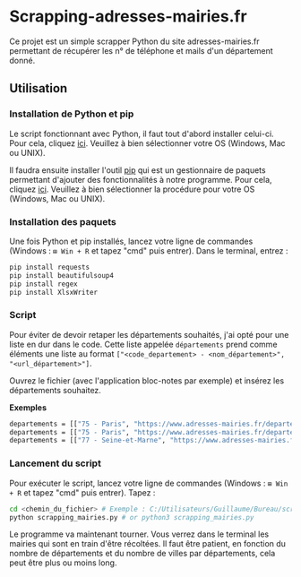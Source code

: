 # Scrapping-adresses-mairies.fr
Ce projet est un simple scrapper Python du site adresses-mairies.fr permettant de récupérer les n° de téléphone et mails d'un département donné.

## Utilisation
### Installation de Python et pip
Le script fonctionnant avec Python, il faut tout d'abord installer celui-ci.
Pour cela, cliquez [ici](https://www.python.org/downloads/). Veuillez à bien sélectionner votre OS (Windows, Mac ou UNIX).

Il faudra ensuite installer l'outil [pip](https://pip.pypa.io/en/stable/) qui est un gestionnaire de paquets permettant d'ajouter des fonctionnalités à notre programme.
Pour cela, cliquez [ici](https://pip.pypa.io/en/stable/installation/). Veuillez à bien sélectionner la procédure pour votre OS (Windows, Mac ou UNIX).

### Installation des paquets
Une fois Python et pip installés, lancez votre ligne de commandes (Windows : `⊞ Win + R` et tapez "cmd" puis entrer).
Dans le terminal, entrez :
```bash
pip install requests
pip install beautifulsoup4
pip install regex
pip install XlsxWriter
```

### Script
Pour éviter de devoir retaper les départements souhaités, j'ai opté pour une liste en dur dans le code.
Cette liste appelée `départements` prend comme éléments une liste au format `["<code_departement> - <nom_département>", "<url_département>"]`.

Ouvrez le fichier (avec l'application bloc-notes par exemple) et insérez les départements souhaitez.

**Exemples**
```bash
departements = [["75 - Paris", "https://www.adresses-mairies.fr/departement-paris-76.html"]] # Scrapping des mairies de Paris
departements = [["75 - Paris", "https://www.adresses-mairies.fr/departement-paris-76.html"], ["77 - Seine-et-Marne", "https://www.adresses-mairies.fr/departement-seine-et-marne-78.html"], ["78 - Yvelines", "https://www.adresses-mairies.fr/departement-yvelines-79.html"]] # Scrapping des mairies de Paris, de Seine-et-Marne et des Yvelines
departements = [["77 - Seine-et-Marne", "https://www.adresses-mairies.fr/departement-seine-et-marne-78.html"], ["95 - Val d'Oise", "https://www.adresses-mairies.fr/departement-val-d-oise-96.html"]] # Scrapping des mairies de Seine-et-Marne et du Val d'Oise
```

### Lancement du script
Pour exécuter le script, lancez votre ligne de commandes (Windows : `⊞ Win + R` et tapez "cmd" puis entrer).
Tapez :
```bash
cd <chemin_du_fichier> # Exemple : C:/Utilisateurs/Guillaume/Bureau/scrapping_mairies.py
python scrapping_mairies.py # or python3 scrapping_mairies.py
```
Le programme va maintenant tourner. Vous verrez dans le terminal les mairies qui sont en train d'être récoltées. Il faut être patient, en fonction du nombre de départements et du nombre de villes par départements, cela peut être plus ou moins long.
